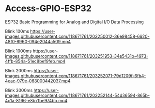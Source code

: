 # Access-GPIO-ESP32
ESP32 Basic Programming for Analog and Digital I/O Data Processing

Blink 100ms
https://user-images.githubusercontent.com/118671761/203250012-36e98458-6620-48f0-8960-094e2044a509.mp4

Blink 1000ms
https://user-images.githubusercontent.com/118671761/203251953-34e5431b-4973-4ffb-854a-51ec8bef9feb.mp4

Blink 2000ms
https://user-images.githubusercontent.com/118671761/203252071-79d1209f-6fb4-4eac-979e-063000442037.mp4

Blink 3000ms
https://user-images.githubusercontent.com/118671761/203252144-54d36594-865b-4c1a-8166-e8b7fbe974bb.mp4

